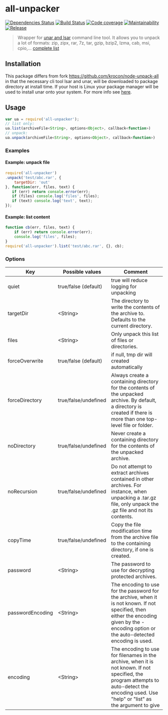 all-unpacker
=======

[![Dependencies Status][david-image]][david-url] [![Build Status][travis-image]][travis-url] [![Code coverage][coveralls-image]][coveralls-url] [![Maintainability][codeclimate-image]][codeclimate-url][![Release][npm-image]][npm-url]

> Wrapper for [unar and lsar](http://unarchiver.c3.cx/commandline) command line tool.
It allows you to unpack a lot of formats: zip, zipx, rar, 7z, tar, gzip, bzip2, lzma, cab, msi, cpio,... [complete list](http://unarchiver.c3.cx/formats)

## Installation

This package differs from fork https://github.com/krocon/node-unpack-all in that the necessary cli tool lsar and unar, will be downloaded to package directory at install time. If your host is Linux your package manager will be used to install unar onto your system. For more info see [here](http://unarchiver.c3.cx/commandline).

## Usage 
```js
var ua = require('all-unpacker');
// list only:
ua.list(archiveFile<String>, options<Object>, callback<function>)
// unpack:
ua.unpack(archiveFile<String>, options<Object>, callback<function>)
```

### Examples

#### Example: unpack file
```js
require('all-unpacker')
.unpack('test/abc.rar', {
    targetDir: 'out'
}, function(err, files, text) {
   if (err) return console.error(err);
   if (files) console.log('files', files);
   if (text) console.log('text', text);
});
```
         
#### Example: list content
```js
function cb(err, files, text) {
    if (err) return console.error(err);
    console.log('files', files);
}
require('all-unpacker').list('test/abc.rar', {}, cb);
```                    
                    
                    
### Options

Key       | Possible values        | Comment
--------- | -----------------------|-------------------------------------------------
quiet     | true/false (default)   | true will reduce logging for unpacking 
targetDir | \<String>              | The directory to write the contents of the archive to. Defaults to the current directory.
files     | \<String>              | Only unpack this list of files or directories.
forceOverwrite | true/false (default)  | if null, tmp dir will created automatically
forceDirectory | true/false/undefined  | Always create a containing directory for the contents of the unpacked archive. By default, a directory is created if there is more than one top-level file or folder. 
noDirectory | true/false/undefined     | Never create a containing directory for the contents of the unpacked archive. 
noRecursion | true/false/undefined     | Do not attempt to extract archives contained in other archives. For instance, when unpacking a .tar.gz file, only unpack the .gz file and not its contents. 
copyTime | true/false/undefined        | Copy the file modification time from the archive file to the containing directory, if one is created. 
password | \<String>                   | The password to use for decrypting protected archives. 
passwordEncoding | \<String>           | The encoding to use for the password for the archive, when it is not known. If not specified, then either the encoding given by the -encoding option or the auto-detected encoding is used. 
encoding | \<String>                   | The encoding to use for filenames in the archive, when it is not known. If not specified, the program attempts to auto-detect the encoding used. Use "help" or "list" as the argument to give 

[david-url]: https://david-dm.org/techno-express/node-unpack-all
[david-image]: http://img.shields.io/david/techno-express/node-unpack-all.svg
[travis-url]: https://travis-ci.org/techno-express/node-unpack-all
[travis-image]: http://img.shields.io/travis/techno-express/node-unpack-all.svg
[codeclimate-url]: https://codeclimate.com/github/techno-express/node-unpack-all/maintainability
[codeclimate-image]: https://api.codeclimate.com/v1/badges/0d6a0bc69a8ea29c7de9/maintainability
[coveralls-url]: https://coveralls.io/github/techno-express/node-unpack-all
[coveralls-image]: https://coveralls.io/repos/github/techno-express/node-unpack-all/badge.svg
[npm-url]: https://www.npmjs.org/package/all-unpacker
[npm-image]: http://img.shields.io/npm/v/all-unpacker.svg
